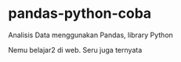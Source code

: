 # pandas-python-coba
Analisis Data menggunakan Pandas, library Python

Nemu belajar2 di web. Seru juga ternyata
